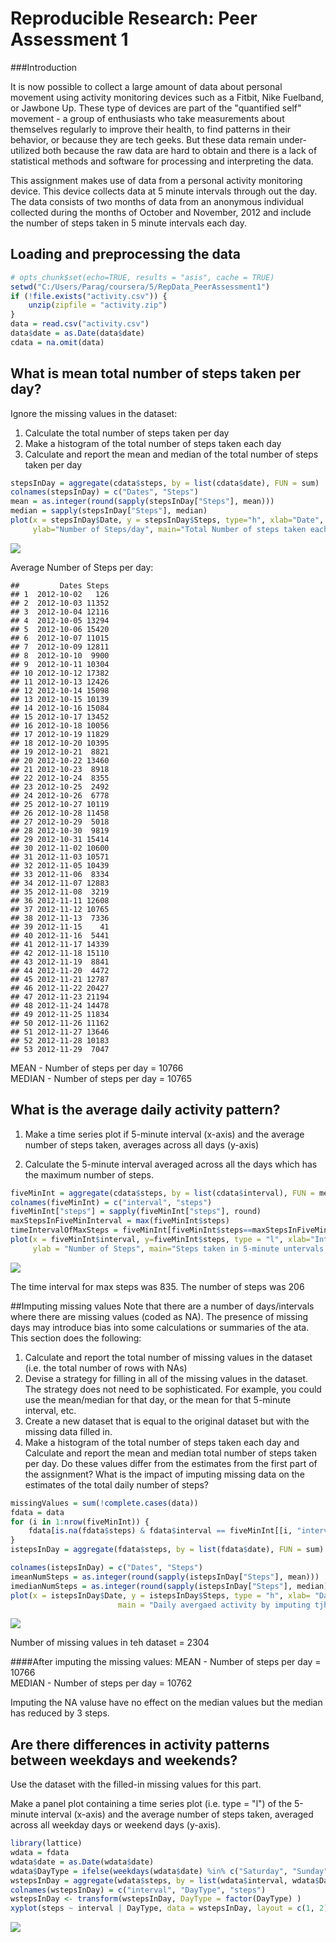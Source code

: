 # Reproducible Research: Peer Assessment 1

###Introduction

It is now possible to collect a large amount of data about personal movement using activity monitoring devices such as a Fitbit, Nike Fuelband, or Jawbone Up. These type of devices are part of the "quantified self" movement - a group of enthusiasts who take measurements about themselves regularly to improve their health, to find patterns in their behavior, or because they are tech geeks. But these data remain under-utilized both because the raw data are hard to obtain and there is a lack of statistical methods and software for processing and interpreting the data.

This assignment makes use of data from a personal activity monitoring device. This device collects data at 5 minute intervals through out the day. The data consists of two months of data from an anonymous individual collected during the months of October and November, 2012 and include the number of steps taken in 5 minute intervals each day.

## Loading and preprocessing the data

```r
# opts_chunk$set(echo=TRUE, results = "asis", cache = TRUE)
setwd("C:/Users/Parag/coursera/5/RepData_PeerAssessment1")
if (!file.exists("activity.csv")) {
    unzip(zipfile = "activity.zip")
}
data = read.csv("activity.csv")
data$date = as.Date(data$date) 
cdata = na.omit(data)
```
## What is mean total number of steps taken per day?
Ignore the missing values in the dataset:

1. Calculate the total number of steps taken per day
2. Make a histogram of the total number of steps taken each day
3. Calculate and report the mean and median of the total number of steps taken per day


```r
stepsInDay = aggregate(cdata$steps, by = list(cdata$date), FUN = sum)
colnames(stepsInDay) = c("Dates", "Steps")
mean = as.integer(round(sapply(stepsInDay["Steps"], mean)))
median = sapply(stepsInDay["Steps"], median)
plot(x = stepsInDay$Date, y = stepsInDay$Steps, type="h", xlab="Date", 
     ylab="Number of Steps/day", main="Total Number of steps taken each day")
```

![](PA1_template_files/figure-html/unnamed-chunk-2-1.png) 

Average Number of Steps per day:

```
##         Dates Steps
## 1  2012-10-02   126
## 2  2012-10-03 11352
## 3  2012-10-04 12116
## 4  2012-10-05 13294
## 5  2012-10-06 15420
## 6  2012-10-07 11015
## 7  2012-10-09 12811
## 8  2012-10-10  9900
## 9  2012-10-11 10304
## 10 2012-10-12 17382
## 11 2012-10-13 12426
## 12 2012-10-14 15098
## 13 2012-10-15 10139
## 14 2012-10-16 15084
## 15 2012-10-17 13452
## 16 2012-10-18 10056
## 17 2012-10-19 11829
## 18 2012-10-20 10395
## 19 2012-10-21  8821
## 20 2012-10-22 13460
## 21 2012-10-23  8918
## 22 2012-10-24  8355
## 23 2012-10-25  2492
## 24 2012-10-26  6778
## 25 2012-10-27 10119
## 26 2012-10-28 11458
## 27 2012-10-29  5018
## 28 2012-10-30  9819
## 29 2012-10-31 15414
## 30 2012-11-02 10600
## 31 2012-11-03 10571
## 32 2012-11-05 10439
## 33 2012-11-06  8334
## 34 2012-11-07 12883
## 35 2012-11-08  3219
## 36 2012-11-11 12608
## 37 2012-11-12 10765
## 38 2012-11-13  7336
## 39 2012-11-15    41
## 40 2012-11-16  5441
## 41 2012-11-17 14339
## 42 2012-11-18 15110
## 43 2012-11-19  8841
## 44 2012-11-20  4472
## 45 2012-11-21 12787
## 46 2012-11-22 20427
## 47 2012-11-23 21194
## 48 2012-11-24 14478
## 49 2012-11-25 11834
## 50 2012-11-26 11162
## 51 2012-11-27 13646
## 52 2012-11-28 10183
## 53 2012-11-29  7047
```
MEAN - Number of steps per day = 10766  
MEDIAN - Number of steps per day = 10765  

## What is the average daily activity pattern?
1. Make a time series plot if 5-minute interval (x-axis) and the average number of steps taken, averages across all days (y-axis)

2. Calculate the 5-minute interval averaged across all the days which has the maximum number of steps.


```r
fiveMinInt = aggregate(cdata$steps, by = list(cdata$interval), FUN = mean)
colnames(fiveMinInt) = c("interval", "steps")
fiveMinInt["steps"] = sapply(fiveMinInt["steps"], round)
maxStepsInFiveMinInterval = max(fiveMinInt$steps)
timeIntervalOfMaxSteps = fiveMinInt[fiveMinInt$steps==maxStepsInFiveMinInterval , "interval"]
plot(x = fiveMinInt$interval, y=fiveMinInt$steps, type = "l", xlab="Interval", 
     ylab = "Number of Steps", main="Steps taken in 5-minute untervals on an average across all days")
```

![](PA1_template_files/figure-html/unnamed-chunk-4-1.png) 

The time interval for max steps was 835.
The number of steps was 206

##Imputing missing values
Note that there are a number of days/intervals where there are missing values (coded as NA).
The presence of missing days may introduce bias into some calculations or summaries of the
ata. This section does the following:

1. Calculate and report the total number of missing values in the dataset
(i.e. the total number of rows with NAs)
2. Devise a strategy for filling in all of the missing values in the dataset. The strategy does not need to be sophisticated. For example, you could use the mean/median for that day, or the mean for that 5-minute interval, etc.
3. Create a new dataset that is equal to the original dataset but with the missing data filled in.
4. Make a histogram of the total number of steps taken each day and Calculate and report the mean and median total number of steps taken per day. Do these values differ from the estimates from the first part of the assignment? What is the impact of imputing missing data on the estimates of the total daily number of steps?


```r
missingValues = sum(!complete.cases(data))
fdata = data
for (i in 1:nrow(fiveMinInt)) {
    fdata[is.na(fdata$steps) & fdata$interval == fiveMinInt[[i, "interval"]], "steps"] = fiveMinInt[[i, "steps"]]
}
istepsInDay = aggregate(fdata$steps, by = list(fdata$date), FUN = sum)

colnames(istepsInDay) = c("Dates", "Steps")
imeanNumSteps = as.integer(round(sapply(istepsInDay["Steps"], mean)))
imedianNumSteps = as.integer(round(sapply(istepsInDay["Steps"], median)))
plot(x = istepsInDay$Date, y = istepsInDay$Steps, type = "h", xlab= "Date", ylab = "Number of Steps",
                        main = "Daily avergaed activity by imputing tjhe mssing values")
```

![](PA1_template_files/figure-html/unnamed-chunk-5-1.png) 

Number of missing values in teh dataset = 2304  

####After imputing the missing values:
MEAN - Number of steps per day = 10766  
MEDIAN - Number of steps per day = 10762

Imputing the NA valuse have no effect on the median values but the median has reduced 
by 3 steps.

## Are there differences in activity patterns between weekdays and weekends?
Use the dataset with the filled-in missing values for this part.

Make a panel plot containing a time series plot (i.e. type = "l") of the 5-minute interval (x-axis) and the average number of steps taken, averaged across all weekday days or weekend days (y-axis). 


```r
library(lattice)
wdata = fdata
wdata$date = as.Date(wdata$date)
wdata$DayType = ifelse(weekdays(wdata$date) %in% c("Saturday", "Sunday"), "weekend", "weekday")
wstepsInDay = aggregate(wdata$steps, by = list(wdata$interval, wdata$DayType), FUN = mean)
colnames(wstepsInDay) = c("interval", "DayType", "steps")
wstepsInDay <- transform(wstepsInDay, DayType = factor(DayType) )
xyplot(steps ~ interval | DayType, data = wstepsInDay, layout = c(1, 2), ylab = "Number of steps", type = "l")
```

![](PA1_template_files/figure-html/unnamed-chunk-6-1.png) 






